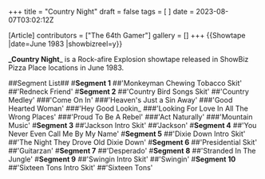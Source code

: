 +++
title = "Country Night"
draft = false
tags = [ ]
date = 2023-08-07T03:02:12Z

[Article]
contributors = ["The 64th Gamer"]
gallery = []
+++
{{Showtape
|date=June 1983
|showbizreel=y}}

**_Country Night**_ is a Rock-afire Explosion showtape released in ShowBiz Pizza Place locations in June 1983.

##Segment List##
#**Segment 1** 
##'Monkeyman Chewing Tobacco Skit'
##'Redneck Friend'
#**Segment 2** 
##'Country Bird Songs Skit'
##'Country Medley' 
###'Come On In'
###'Heaven's Just a Sin Away'
###'Good Hearted Woman'
###'Hey Good Lookin_
###'Looking For Love In All The Wrong Places'
###'Proud To Be A Rebel'
###'Act Naturally'
###'Mountain Music'
#**Segment 3**
##'Jackson Intro Skit'
##'Jackson'
#**Segment 4**
##'You Never Even Call Me By My Name'
#**Segment 5**
##'Dixie Down Intro Skit'
##'The Night They Drove Old Dixie Down'
#**Segment 6**
##'Presidential Skit'
##'Guitarzan'
#**Segment 7**
##'Desperado'
#**Segment 8**
##'Stranded In The Jungle'
#**Segment 9**
##'Swingin Intro Skit'
##'Swingin'
#**Segment 10**
##'Sixteen Tons Intro Skit'
##'Sixteen Tons'